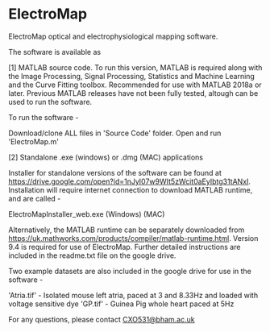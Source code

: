 # ElectroMap

ElectroMap optical and electrophysiological mapping software.

The software is available as 

[1] MATLAB source code. To run this version, MATLAB is required along with the Image Processing, Signal Processing, Statistics and Machine Learning and the Curve Fitting toolbox. Recommended for use with MATLAB 2018a or later. Previous MATLAB releases have not been fully tested, altough can be used to run the software. 

To run the software -

Download/clone ALL files in 'Source Code' folder.
Open and run 'ElectroMap.m'

[2] Standalone .exe (windows) or .dmg (MAC) applications

Installer for standalone versions of the software can be found at https://drive.google.com/open?id=1nJyI07w9WIt5zWcit0aEyIbtg31tANxI. Installation will require internet connection to download MATLAB runtime, and are called -

ElectroMapInstaller_web.exe (Windows)
(MAC)

Alternatively, the MATLAB runtime can be separately downloaded from https://uk.mathworks.com/products/compiler/matlab-runtime.html. Version 9.4 is required for use of ElectroMap. Further detailed instructions are included in the readme.txt file on the google drive.

Two example datasets are also included in the google drive for use in the software - 

'Atria.tif' - Isolated mouse left atria, paced at 3 and 8.33Hz and loaded with voltage sensitive dye
'GP.tif' - Guinea Pig whole heart paced at 5Hz

For any questions, please contact CXO531@bham.ac.uk
